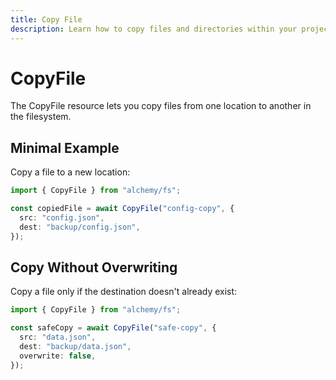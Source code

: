 ```yaml
---
title: Copy File
description: Learn how to copy files and directories within your project using Alchemy's FS (File System) provider.
---
```


# CopyFile

The CopyFile resource lets you copy files from one location to another in the filesystem.

## Minimal Example

Copy a file to a new location:

```ts
import { CopyFile } from "alchemy/fs";

const copiedFile = await CopyFile("config-copy", {
  src: "config.json",
  dest: "backup/config.json",
});
```

## Copy Without Overwriting

Copy a file only if the destination doesn't already exist:

```ts
import { CopyFile } from "alchemy/fs";

const safeCopy = await CopyFile("safe-copy", {
  src: "data.json",
  dest: "backup/data.json",
  overwrite: false,
});
```
